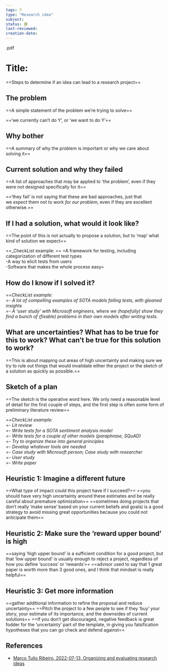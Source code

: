 ```yaml
---
tags: ‼️
type: "Research idea"
subject: 
status: 🟥️
last-reviewed:
creation-date: 
---
```

.pdf
# Title: 

==Steps to determine if an idea can lead to a research project==

## The problem 

==A simple statement of the problem we’re trying to solve==

==‘we currently can’t do Y’, or ‘we want to do Y’==

## Why bother

==A summary of why the problem is important or why we care about solving it==

## Current solution and why they failed 

==A list of approaches that may be applied to ‘the problem’, even if they were not designed specifically for it==

==‘they fail’ is not saying that these are bad approaches, just that we _expect_ them not to work _for our problem_, even if they are excellent otherwise.== 

## If I had a solution, what would it look like? 

==The point of this is not actually to propose a solution, but to ‘map’ what kind of solution we expect==

==_CheckList example: == 
=A framework for testing, including categorization of different test types  
-A way to elicit tests from users  
-Software that makes the whole process easy=


## How do I know if I solved it? 

==_CheckList example:  
=- A lot of compelling examples of SOTA models failing tests, with gleaned insights  
=- A ‘user study’ with Microsoft engineers, where we (hopefully) show they find a bunch of (fixable) problems in their own models after writing tests._

## What are uncertainties? What has to be true for this to work? What can’t be true for this solution to work?

==This is about mapping out areas of high uncertainty and making sure we try to rule out things that would invalidate either the project or the sketch of a solution as quickly as possible.==

## Sketch of a plan

==The sketch is the operative word here. We only need a reasonable level of detail for the first couple of steps, and the first step is often some form of preliminary literature review==


==_CheckList example:  
=- Lit review  
=- Write tests for a SOTA sentiment analysis model  
=- Write tests for a couple of other models (paraphrase, SQuAD)  
=- Try to organize these into general principles  
=- Develop whatever tools are needed  
=- Case study with Microsoft person; Case study with researcher  
=- User study  
=- Write paper_


## Heuristic 1: Imagine a different future

==What type of impact could this project have if I succeed?== 
==you should have very high uncertainty around these estimates and be really careful about premature optimization==
==sometimes doing projects that don’t really ‘make sense’ based on your current beliefs and goals) is a good strategy to avoid missing great opportunities because you could not anticipate them==

## Heuristic 2: Make sure the ‘reward upper bound’ is high

==saying ‘high upper bound’ is a sufficient condition for a good project, but that ‘low upper bound’ is usually enough to reject a project, regardless of how you define ‘success’ or ‘rewards’== 
==advisor used to say that 1 great paper is worth more than 3 good ones, and I think that mindset is really helpful==

## Heuristic 3: Get more information

==gather additional information to refine the proposal and reduce uncertainty== 
==Pitch the project to a few people to see if they ‘buy’ your story, your estimate of its importance, and the downsides of current solutions==
==If you don’t get discouraged, negative feedback is great fodder for the ‘uncertainty’ part of the template, in giving you falsification hypotheses that you can go check and defend against== 


## References
- [Marco Tulio Ribeiro, 2022-07-13, Organizing and evaluating research ideas](https://medium.com/@marcotcr/organizing-and-evaluating-research-ideas-e137637b599e)